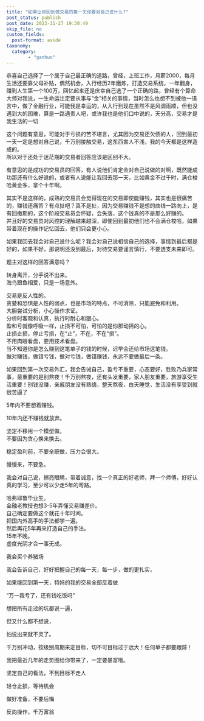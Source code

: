 ```yaml
---
title: "如果让你回到做交易的第一天你要对自己说什么?"
post_status: publish
post_date: 2023-11-27 19:30:49
skip_file: no
custom_fields: 
  post-format: aside
taxonomy:
  category:
        - "ganhuo"
---
```


恭喜自己选择了一个属于自己最正确的道路，曾经，上班工作，月薪2000，每月生活还要靠父母补贴，偶然机会，入行经历2年磨炼，打造交易系统，一年翻身，赚到人生第一个100万，回忆起来还是庆幸自己选了一个正确的路，曾经有个算命大师对我说，一生命运注定要从事与“金”相关的事情，当时怎么也想不到被他一语言中，做了金融行业，可能我是幸运的，从入行到现在虽然不是风调雨顺，但也没遇到大的困难，算是一路遇贵人吧，或许我也是他们口中说的，天分高，交易才是我生活的一切

这个问题有意思，可能对于亏损的苦不堪言，尤其因为交易还欠债的人，回到最初一天一定是想对自己说，千万别接触交易，这东西害人不浅，我的今天都是这样造成的。  
所以对于还处于迷茫期的交易者回答应该是区别不大。

有意思的是成功的交易员的回答，有人说他们肯定会对自己说做的对啊，既然能成功那还有什么好说的，或者有人说能让我回去那一天，比如黄金不过千时，满仓梭哈黄金多，拿个十年啊。

其实不是这样的，成熟的交易员会觉得现在的交易即使能赚钱，其实也是很痛苦的，赚钱还痛苦？有点扯吧？真不是扯，因为交易赚钱不是想的曲线一路向上，是有回撤期的，这个阶段交易员会怀疑，会失落，这个钱真的不是那么好赚的。  
并且好的交易员对风控的理解越来越深，即使回到最初他们也不会满仓梭哈，如果带着现在的操作记忆回去，他们只会更小心。

如果我回去我会对自己说什么呢？我会对自己说相信自己的选择，事情到最后都是好的，如果不好，那说明还没到最后，对待交易要谨言慎行，不要透支未来即可。

题主对这样的回答满意吗？

转身离开，分手说不出来。  
海鸟跟鱼相爱，只是一场意外。

交易是反人性的。  
贪婪和恐惧是人性的弱点，也是市场的特点，不可消除，只能避免和利用。  
大胆尝试分析，小心操作求证。  
分析时客观和认真，执行时耐心和狠心。  
盈和亏就像呼吸一样，止损不可怕，可怕的是你那动摇的心。  
止损止损，停止亏损，在“止”，不在，不在“损”。  
不用肉眼看盘，要用技术看盘。  
当不知道你是怎么赚到这笔单子的钱的时候，迟早会还给市场这笔钱。  
做对赚钱，做错亏钱，做对亏钱，做错赚钱，永远不要做最后一条。

如果回到第一次交易外汇，我会告诫自己，盈亏不重要，心态要好，胜败乃兵家常事，最重要的是别熬夜！千万别熬夜，还有头发重要，家人朋友重要，旅游享受生活重要！别钱没赚，亲戚朋友没有熟络，整天熬夜，白天睡觉，生活没有享受到就很苦逼了

5年内不要想着赚钱。

10年内还不赚钱就放弃。

坚定不移用一个模型做。  
不要因为贪心换来换去。

稳定盈利前，不要全职做，压力会很大。

慢慢来，不要急。

我会对自己说，擦亮眼睛，带着诚意，找一个真正的好老师，拜一个师傅，好好认真的学习，至少可以少走5年的弯路。

哈弗耶鲁毕业生。  
金融老教授也想3-5年弄懂交易赚差价。  
自己确定要做这个就花十年时间。  
把国内外高手的手法都学一遍。  
然后再花5年再来打造自己的手法。  
15年不晚。  
虚度光阴才会一事无成。

我会买个养猪场

我会告诉自己，好好把握自己的每一天，每一步，做的更扎实，

如果能回到第一天，特妈的我的交易全部反着做

“万一我亏了，还有钱吃饭吗"

想把所有走过的坑都说一遍，

但又什么都不想说，

怕说出来就不灵了。

千万别冲动，按级别周期来定目标，切不可目标过于远大！任何单子都要跟踪！

我把最近几年的走势图给你带来了，一定要暴富哦。

坚定自己的看法，不到目标不走人

轻仓止损，等待机会

做好准备，不要后悔

反向操作，千万富翁
